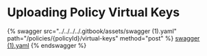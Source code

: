 # Uploading Policy Virtual Keys



{% swagger src="../../../../.gitbook/assets/swagger (1).yaml" path="/policies/{policyId}/virtual-keys" method="post" %}
[swagger (1).yaml](<../../../../.gitbook/assets/swagger (1).yaml>)
{% endswagger %}
